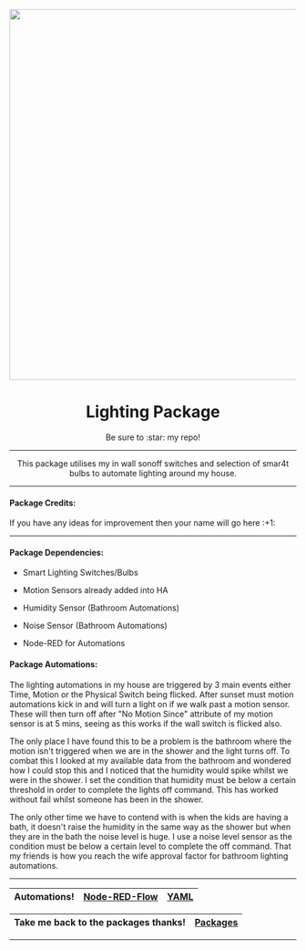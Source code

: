 <p align="center">
  <img src="https://github.com/JamesMcCarthy79/Home-Assistant-Config/blob/master/HA%20Pics/Lighting.jpg" width="650"/>
</p>
<h1 align="center">Lighting Package</h1>
<p align="center">Be sure to :star: my repo!</p>
<hr *** </hr>
<p align="center">This package utilises my in wall sonoff switches and selection of smar4t bulbs to automate lighting around my house.</p>
<hr --- </hr> 

<h4 align="left">Package Credits:</h4>
<p align="left">If you have any ideas for improvement then your name will go here :+1:</br>

<hr --- </hr>

<h4 align="left">Package Dependencies:</h4>

- Smart Lighting Switches/Bulbs

- Motion Sensors already added into HA

- Humidity Sensor (Bathroom Automations)

- Noise Sensor (Bathroom Automations)

- Node-RED for Automations

<h4 align="left">Package Automations:</h4>
The lighting automations in my house are triggered by 3 main events either Time, Motion or the Physical Switch being flicked. After sunset must motion automations kick in and will turn a light on if we walk past a motion sensor.
These will then turn off after "No Motion Since" attribute of my motion sensor is at 5 mins, seeing as this works if the wall switch is flicked also.

The only place I have found this to be a problem is the bathroom where the motion isn't triggered when we are in the shower and the light turns off.
To combat this I looked at my available data from the bathroom and wondered how I could stop this and I noticed that the humidity would spike whilst we were in the shower.
I set the condition that humidity must be below a certain threshold in order to complete the lights off command. This has worked without fail whilst someone has been in the shower.

The only other time we have to contend with is when the kids are having a bath, it doesn't raise the humidity in the same way as the shower but when they are in the bath the noise level is huge.
I use a noise level sensor as the condition must be below a certain level to complete the off command. That my friends is how you reach the wife approval factor for bathroom lighting automations.
<hr --- </hr>

| Automations! | [Node-RED-Flow](https://github.com/JamesMcCarthy79/Home-Assistant-Config/tree/master/config/packages/lighting/Node-RED-Flow) | [YAML](https://github.com/JamesMcCarthy79/Home-Assistant-Config/blob/master/config/packages/lighting/lighting.yaml) |
| --- | --- | --- |

| Take me back to the packages thanks!| [Packages](https://github.com/JamesMcCarthy79/Home-Assistant-Config/tree/master/config/packages) | 
| --- | --- |

<hr --- </hr>
